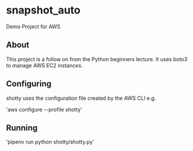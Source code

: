 # snapshot_auto
Demo Project for AWS

## About

This project is a follow on from the Python beginners lecture. It uses boto3 to manage AWS EC2 instances.

## Configuring

shotty uses the configuration file created by the AWS CLI e.g.

'aws configure --profile shotty'

## Running

'pipenv run python shotty/shotty.py'
